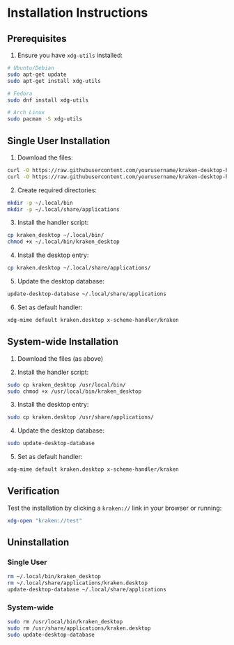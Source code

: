 # Installation Instructions

## Prerequisites
1. Ensure you have `xdg-utils` installed:
```bash
# Ubuntu/Debian
sudo apt-get update
sudo apt-get install xdg-utils

# Fedora
sudo dnf install xdg-utils

# Arch Linux
sudo pacman -S xdg-utils
```

## Single User Installation

1. Download the files:
```bash
curl -O https://raw.githubusercontent.com/yourusername/kraken-desktop-handler/main/kraken_desktop
curl -O https://raw.githubusercontent.com/yourusername/kraken-desktop-handler/main/kraken.desktop
```

2. Create required directories:
```bash
mkdir -p ~/.local/bin
mkdir -p ~/.local/share/applications
```

3. Install the handler script:
```bash
cp kraken_desktop ~/.local/bin/
chmod +x ~/.local/bin/kraken_desktop
```

4. Install the desktop entry:
```bash
cp kraken.desktop ~/.local/share/applications/
```

5. Update the desktop database:
```bash
update-desktop-database ~/.local/share/applications
```

6. Set as default handler:
```bash
xdg-mime default kraken.desktop x-scheme-handler/kraken
```

## System-wide Installation

1. Download the files (as above)

2. Install the handler script:
```bash
sudo cp kraken_desktop /usr/local/bin/
sudo chmod +x /usr/local/bin/kraken_desktop
```

3. Install the desktop entry:
```bash
sudo cp kraken.desktop /usr/share/applications/
```

4. Update the desktop database:
```bash
sudo update-desktop-database
```

5. Set as default handler:
```bash
xdg-mime default kraken.desktop x-scheme-handler/kraken
```

## Verification
Test the installation by clicking a `kraken://` link in your browser or running:
```bash
xdg-open "kraken://test"
```

## Uninstallation

### Single User
```bash
rm ~/.local/bin/kraken_desktop
rm ~/.local/share/applications/kraken.desktop
update-desktop-database ~/.local/share/applications
```

### System-wide
```bash
sudo rm /usr/local/bin/kraken_desktop
sudo rm /usr/share/applications/kraken.desktop
sudo update-desktop-database
```
